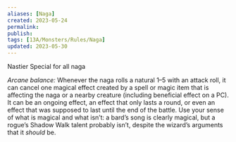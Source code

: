 ```yaml
---
aliases: [Naga]
created: 2023-05-24
permalink: 
publish: 
tags: [13A/Monsters/Rules/Naga]
updated: 2023-05-30
---
```


Nastier Special for all naga

*Arcane balance:* Whenever the naga rolls a natural 1–5 with an attack roll, it can cancel one magical effect created by a spell or magic item that is affecting the naga or a nearby creature (including beneficial effect on a PC). It can be an ongoing effect, an effect that only lasts a round, or even an effect that was supposed to last until the end of the battle. Use your sense of what is magical and what isn’t: a bard’s song is clearly magical, but a rogue’s Shadow Walk talent probably isn’t, despite the wizard’s arguments that it *should* be.